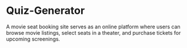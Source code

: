 # Quiz-Generator

A movie seat booking site serves as an online platform where users can browse movie listings, select seats in a theater, and purchase tickets for upcoming screenings.
